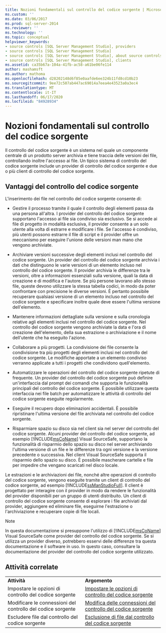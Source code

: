 ```yaml
---
title: Nozioni fondamentali sul controllo del codice sorgente | Microsoft Docs
ms.custom: ''
ms.date: 03/06/2017
ms.prod: sql-server-2014
ms.reviewer: ''
ms.technology: ''
ms.topic: conceptual
helpviewer_keywords:
- source controls [SQL Server Management Studio], providers
- source controls [SQL Server Management Studio]
- source controls [SQL Server Management Studio], about source controls
- source controls [SQL Server Management Studio], clients
ms.assetid: ca35b67a-104a-41fb-ac58-a61be06fe114
author: mashamsft
ms.author: mathoma
ms.openlocfilehash: d28202148d6f85e0aafde6ee324b11fd8cd10b23
ms.sourcegitcommit: 9ee72c507ab447ac69014a7eea4e43523a0a3ec4
ms.translationtype: MT
ms.contentlocale: it-IT
ms.lasthandoff: 06/17/2020
ms.locfileid: "84928934"
---
```

# <a name="source-control-basics"></a>Nozioni fondamentali sul controllo del codice sorgente
  Il controllo del codice sorgente è un sistema nel quale un componente centrale di un prodotto server archivia e tiene traccia delle versioni dei file, controllando inoltre l'accesso ai file. Un tipico sistema di controllo del codice sorgente include un provider di controllo del codice sorgente e due o più client di controllo del codice sorgente.  
  
## <a name="source-control-benefits"></a>Vantaggi del controllo del codice sorgente  
 L'inserimento dei file nel controllo del codice sorgente consente di:  
  
-   Gestire il processo tramite il quale il controllo degli elementi passa da una persona all'altra. I provider del controllo del codice sorgente supportano l'accesso ai file sia condiviso sia esclusivo. Se si accede ai file di progetto in modalità esclusiva, il provider consente a un solo utente alla volta di estrarre e modificare i file. Se l'accesso è condiviso, più utenti possono estrarre il file di script e il provider offre un meccanismo per eseguire l'unione delle versioni man mano che vengono archiviate.  
  
-   Archiviare versioni successive degli elementi inclusi nel controllo del codice sorgente. Un provider del controllo del codice sorgente archivia i dati che distinguono le varie versioni di un elemento incluso nel controllo del codice sorgente. Il provider archivia le differenze tra le versioni, oltre a informazioni essenziali sulla versione, quali la data di creazione e di modifica e l'autore. Se più persone lavorano allo stesso file, queste devono utilizzare la stessa tabella codici, in modo da poter confrontare con precisione le diverse versioni. È pertanto possibile recuperare qualsiasi versione di un elemento incluso nel controllo del codice sorgente e specificare inoltre quale deve essere l'ultima versione dell'elemento.  
  
-   Mantenere informazioni dettagliate sulla versione e sulla cronologia relative agli elementi inclusi nel controllo del codice sorgente. Nel controllo del codice sorgente vengono archiviate la data e l'ora di creazione dell'elemento, della sua estrazione o archiviazione e il nome dell'utente che ha eseguito l'azione.  
  
-   Collaborare a più progetti. La condivisione dei file consente la condivisione tra più progetti degli elementi inclusi nel controllo del codice sorgente. Le modifiche apportate a un elemento condiviso verranno applicate a tutti i progetti che condividono quell'elemento.  
  
-   Automatizzare le operazioni del controllo del codice sorgente ripetute di frequente. Un provider del controllo del codice sorgente può definire un'interfaccia dal prompt dei comandi che supporta le funzionalità principali del controllo del codice sorgente. È possibile utilizzare questa interfaccia nei file batch per automatizzare le attività di controllo del codice sorgente eseguite regolarmente.  
  
-   Eseguire il recupero dopo eliminazioni accidentali. È possibile ripristinare l'ultima versione del file archiviata nel controllo del codice sorgente.  
  
-   Risparmiare spazio su disco sia nel client sia nel server del controllo del codice sorgente. Alcuni provider del controllo del codice sorgente, ad esempio [!INCLUDE[msCoName](../includes/msconame-md.md)] Visual SourceSafe, supportano la funzionalità di risparmio dello spazio su disco nel server archiviando l'ultima versione di un file e le differenze tra ogni versione e la versione precedente o successiva. Nel client Visual SourceSafe supporta il risparmio dello spazio su disco. È possibile mascherare cartelle e file per impedire che vengano scaricati nel disco locale.  
  
 Le estrazioni e le archiviazioni dei file, nonché altre operazioni di controllo del codice sorgente, vengono eseguite tramite un client di controllo del codice sorgente, ad esempio [!INCLUDE[ssManStudioFull](../includes/ssmanstudiofull-md.md)]. Il client è progettato per interagire con il provider in modo da rendere le funzionalità del provider disponibili per un gruppo di utenti distribuito. Un client di controllo del codice sorgente consente di esplorare i file archiviati dal provider, aggiungere ed eliminare file, eseguirne l'estrazione o l'archiviazione e recuperare copie di file locali.  
  
> [!NOTE]  
>  In questa documentazione si presuppone l'utilizzo di [!INCLUDE[msCoName](../includes/msconame-md.md)] Visual SourceSafe come provider del controllo del codice sorgente. Se si utilizza un provider diverso, potrebbero esservi delle differenze tra questa documentazione e il software in uso. In questo caso, consultare la documentazione del provider del controllo del codice sorgente utilizzato.  
  
## <a name="related-tasks"></a>Attività correlate  
  
|||  
|-|-|  
|**Attività**|**Argomento**|  
|Impostare le opzioni di controllo del codice sorgente|[Impostare le opzioni di controllo del codice sorgente](../../2014/database-engine/set-source-control-options.md)|  
|Modificare le connessioni del controllo del codice sorgente|[Modifica delle connessioni del controllo del codice sorgente](../../2014/database-engine/change-source-control-connections.md)|  
|Escludere file dal controllo del codice sorgente|[Esclusione di file dal controllo del codice sorgente](../../2014/database-engine/exclude-files-from-source-control.md)|  
  
  
